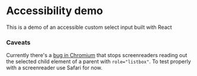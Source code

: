 # Accessibility demo

This is a demo of an accessible custom select input built with React

### Caveats

Currently there's a [bug in Chromium](https://bugs.chromium.org/p/chromium/issues/detail?id=666049) that stops screenreaders reading out the selected child element of a parent with `role="listbox"`. To test properly with a screenreader use Safari for now.